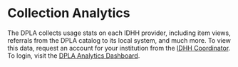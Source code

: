 # Collection Analytics

The DPLA collects usage stats on each IDHH provider, including item views, referrals from the DPLA catalog to its local system, and much more. To view this data, request an account for your institution from the [IDHH Coordinator](/about/contact). To login, visit the [DPLA Analytics Dashboard](https://analytics-dashboard.dp.la/users/sign_in).
